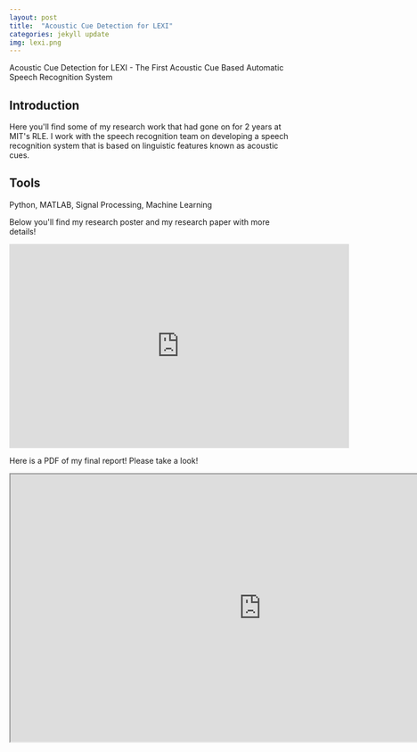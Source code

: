 ```yaml
---
layout: post
title:  "Acoustic Cue Detection for LEXI"
categories: jekyll update
img: lexi.png
---
```


Acoustic Cue Detection for LEXI - The First Acoustic Cue Based Automatic Speech Recognition System

## Introduction
Here you'll find some of my research work that had gone on for 2 years at MIT's RLE. I work with the speech recognition team on developing a speech recognition system that is based on linguistic features known as acoustic cues.

## Tools

Python, MATLAB, Signal Processing, Machine Learning

Below you'll find my research poster and my research paper with more details!

<iframe src="https://onedrive.live.com/embed?cid=42346A5E21E1F106&amp;resid=42346A5E21E1F106%212333&amp;authkey=AAvTDI7N8mQiTXU&amp;em=2&amp;wdAr=1.7826086956521738" width="610px" height="366px" frameborder="0">This is an embedded <a target="_blank" href="https://office.com">Microsoft Office</a> presentation, powered by <a target="_blank" href="https://office.com/webapps">Office Online</a>.</iframe>


Here is a PDF of my final report! Please take a look!

<iframe src="https://drive.google.com/file/d/1s20rsi8D1CIjvpFDRFxo0BR_BNJwxZwM/preview" width="900" height="480"></iframe>
